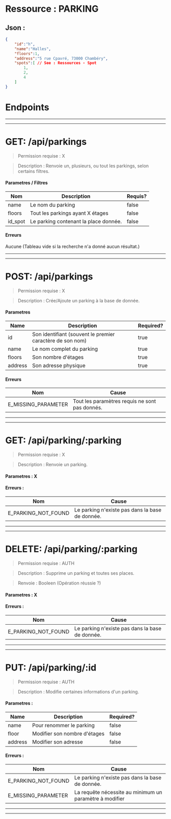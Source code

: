 # Ressource : PARKING

## Json : 
```json
{
	"id":"h",
	"name":"Halles",
	"floors":1,
	"address":"5 rue Cpavré, 73000 Chambéry",
	"spots":[ // See : Ressources - Spot
		1,
		2,
		4
	]
}
```

# Endpoints
* * *
* * *
# GET: /api/parkings
> Permission requise : X

> Description : Renvoie un, plusieurs, ou tout les parkings, selon certains filtres.

#### **Parametres / Filtres** 

| Nom | Description | Requis? |
| ---- | ----------- | --------- |
| name | Le nom du parking | false |
| floors | Tout les parkings ayant X étages | false |
| id_spot | Le parking contenant la place donnée. | false |

#### **Erreurs**
Aucune (Tableau vide si la recherche n'a donné aucun résultat.)

* * *
* * *

# POST: /api/parkings
> Permission requise : X

> Description : Crée/Ajoute un parking à la base de donnée.

#### **Parametres**

| Name | Description | Required? |
| ---- | ----------- | --------- |
| id | Son identifiant (souvent le premier caractère de son nom) | true |
| name | Le nom complet du parking | true |
| floors | Son nombre d'étages | true |
| address | Son adresse physique | true |

#### **Erreurs**

| Nom | Cause |
| --- | ----- |
| E_MISSING_PARAMETER | Tout les paramètres requis ne sont pas donnés. |

* * *
* * *

# GET:  /api/parking/:parking
> Permission requise : X

> Description : Renvoie un parking.

#### **Parametres** : X

#### **Erreurs** :

| Nom | Cause |
| --- | ----- |
| E_PARKING_NOT_FOUND | Le parking n'existe pas dans la base de donnée. |

* * *
* * *

# DELETE: /api/parking/:parking
> Permission requise : AUTH

> Description : Supprime un parking et toutes ses places.

> Renvoie : Booleen (Opération réussie ?)
#### **Parametres** : X

#### **Erreurs** :

| Nom | Cause |
| --- | ----- |
| E_PARKING_NOT_FOUND | Le parking n'existe pas dans la base de donnée. |

* * *
* * *

# PUT: /api/parking/:id
> Permission requise : AUTH

> Description : Modifie certaines informations d'un parking.

#### **Parametres** :

| Name | Description | Required? | 
| ---- | ----------- | --------- | 
| name | Pour renommer le parking | false | 
| floor | Modifier son nombre d'étages | false | 
| address | Modifier son adresse | false |

#### **Erreurs** :

| Nom | Cause |
| --- | ----- |
| E_PARKING_NOT_FOUND | Le parking n'existe pas dans la base de donnée. |
| E_MISSING_PARAMETER | La requête nécessite au minimum un paramètre à modifier |

* * *
* * *
